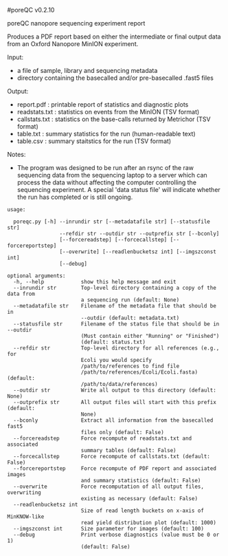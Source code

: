 #poreQC v0.2.10

poreQC nanopore sequencing experiment report

Produces a PDF report based on either the intermediate or final output
data from an Oxford Nanopore MinION experiment.

Input:
* a file of sample, library and sequencing metadata
* directory containing the basecalled and/or pre-basecalled .fast5 files

Output:
* report.pdf    : printable report of statistics and diagnostic plots
* readstats.txt : statistics on events from the MinION (TSV format)
* callstats.txt : statistics on the base-calls returned by Metrichor (TSV format)
* table.txt     : summary statistics for the run (human-readable text)
* table.csv     : summary staitstics for the run (TSV format)

Notes:
* The program was designed to be run after an rsync of the raw sequencing data
   from the sequencing laptop to a server which can process the data without
   affecting the computer controlling the sequencing experiment. A special
   'data status file' will indicate whether the run has completed or is still ongoing.

```
usage:

  poreqc.py [-h] --inrundir str [--metadatafile str] [--statusfile str]
                 --refdir str --outdir str --outprefix str [--bconly]
                 [--forcereadstep] [--forcecallstep] [--forcereportstep]
                 [--overwrite] [--readlenbucketsz int] [--imgszconst int]
                 [--debug]

optional arguments:
  -h, --help            show this help message and exit
  --inrundir str        Top-level directory containing a copy of the data from
                        a sequencing run (default: None)
  --metadatafile str    Filename of the metadata file that should be in
                        --outdir (default: metadata.txt)
  --statusfile str      Filename of the status file that should be in --outdir
                        (Must contain either "Running" or "Finished")
                        (default: status.txt)
  --refdir str          Top-level directory for all references (e.g., for
                        Ecoli you would specify
                        /path/to/references to find file
                        /path/to/references/Ecoli/Ecoli.fasta) (default:
                        /path/to/data/references)
  --outdir str          Write all output to this directory (default: None)
  --outprefix str       All output files will start with this prefix (default:
                        None)
  --bconly              Extract all information from the basecalled fast5
                        files only (default: False)
  --forcereadstep       Force recompute of readstats.txt and associated
                        summary tables (default: False)
  --forcecallstep       Force recompute of callstats.txt (default: False)
  --forcereportstep     Force recompute of PDF report and associated images
                        and summary statistics (default: False)
  --overwrite           Force recomputation of all output files, overwriting
                        existing as necessary (default: False)
  --readlenbucketsz int
                        Size of read length buckets on x-axis of MinKNOW-like
                        read yield distribution plot (default: 1000)
  --imgszconst int      Size parameter for images (default: 100)
  --debug               Print verbose diagnostics (value must be 0 or 1)
                        (default: False)
```
